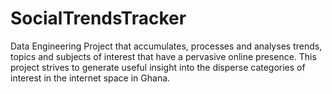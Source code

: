 # SocialTrendsTracker
Data Engineering Project that accumulates, processes and analyses trends, topics and subjects of interest that have a pervasive online presence. This project strives to generate useful insight into the disperse categories of interest in the internet space in Ghana.
